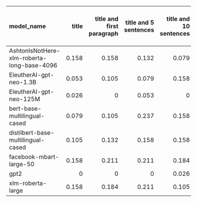 | model_name                                 |   title |   title and first paragraph |   title and 5 sentences |   title and 10 sentences | title and first sentence each paragraph   |   raw text |
|:-------------------------------------------|--------:|----------------------------:|------------------------:|-------------------------:|:------------------------------------------|-----------:|
| AshtonIsNotHere-xlm-roberta-long-base-4096 |   0.158 |                       0.158 |                   0.132 |                    0.079 | **0.263**                                 |      0.237 |
| EleutherAI-gpt-neo-1.3B                    |   0.053 |                       0.105 |                   0.079 |                    0.158 | 0.105                                     |      0.105 |
| EleutherAI-gpt-neo-125M                    |   0.026 |                       0     |                   0.053 |                    0     | 0.026                                     |      0.026 |
| bert-base-multilingual-cased               |   0.079 |                       0.105 |                   0.237 |                    0.158 | 0.184                                     |      0.237 |
| distilbert-base-multilingual-cased         |   0.105 |                       0.132 |                   0.158 |                    0.158 | 0.211                                     |      0.158 |
| facebook-mbart-large-50                    |   0.158 |                       0.211 |                   0.211 |                    0.184 | 0.211                                     |      0.184 |
| gpt2                                       |   0     |                       0     |                   0     |                    0.026 | 0.053                                     |      0.026 |
| xlm-roberta-large                          |   0.158 |                       0.184 |                   0.211 |                    0.105 | 0.211                                     |      0.158 |